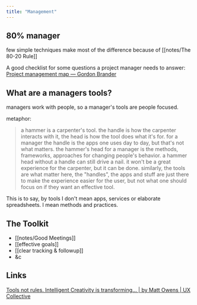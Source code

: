 ```yaml
---
title: "Management"
---
```


## 80% manager

few simple techniques make most of the difference because of [[notes/The 80-20 Rule]]

A good checklist for some questions a project manager needs to answer: [Project management map — Gordon Brander](https://gordonbrander.com/pattern/project-management-map/)

## What are a managers tools?

managers work with people, so a manager's tools are people focused.

metaphor:
> a hammer is a carpenter's tool. the handle is how the carpenter interacts with it, the head is how the tool does what it's for. for a manager the handle is the apps one uses day to day, but that's not what matters. the hammer's head for a manager is the methods, frameworks, approaches for changing people's behavior. a hammer head without a handle can still drive a nail. it won't be a great experience for the carpenter, but it can be done. similarly, the tools are what matter here, the "handles", the apps and stuff are just there to make the experience easier for the user, but not what one should focus on if they want an effective tool.

This is to say, by tools I don't mean apps, services or elaborate spreadsheets. I mean methods and practices.

## The Toolkit


- [[notes/Good Meetings]]
- [[effective goals]]
- [[clear tracking & followup]]
- &c

## Links

[Tools not rules. Intelligent Creativity is transforming… | by Matt Owens | UX Collective](https://uxdesign.cc/tools-not-rules-9daef895aab7)
